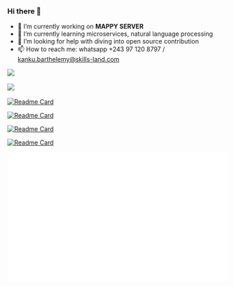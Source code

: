 ### Hi there 👋

<!--
**VirgoCoachman/VirgoCoachman** is a ✨ _special_ ✨ repository because its `README.md` (this file) appears on your GitHub profile.

Here are some ideas to get you started:

- 🔭 I’m currently working on ...
- 🌱 I’m currently learning ...
- 👯 I’m looking to collaborate on ...
- 🤔 I’m looking for help with ...
- 💬 Ask me about ...
- 📫 How to reach me: ...
- 😄 Pronouns: ...
- ⚡ Fun fact: ...
-->

- 🔭 I’m currently working on **MAPPY SERVER**
- 🌱 I’m currently learning microservices, natural language processing
- 🤔 I’m looking for help with diving into open source contribution
- 📫 How to reach me: whatsapp +243 97 120 8797 / kanku.barthelemy@skills-land.com

![](https://github-readme-stats.vercel.app/api?username=VirgoCoachman&show_icons=true&count_private=true)

![](https://github-readme-stats.vercel.app/api/top-langs/?username=VirgoCoachman&layout=compact&langs_coutn=10)

[![Readme Card](https://github-readme-stats.vercel.app/api/pin/?username=VirgoCoachman&show_icons=true&repo=Smart_traffic_light)](https://github.com/VirgoCoachman/Smart_traffic_light)

[![Readme Card](https://github-readme-stats.vercel.app/api/pin/?username=VirgoCoachman&show_icons=true&repo=skills-land)](https://github.com/VirgoCoachman/skills-land)

[![Readme Card](https://github-readme-stats.vercel.app/api/pin/?username=VirgoCoachman&show_icons=true&repo=Virjo-Virtual-Assistant)](https://github.com/VirgoCoachman/Virjo-Virtual-Assistant)


[![Readme Card](https://github-readme-stats.vercel.app/api/pin/?username=VirgoCoachman&show_icons=true&repo=Puzzle)](https://github.com/VirgoCoachman/Puzzle)

![](https://github.com/VirgoCoachman/github-stats/blob/master/generated/overview.svg)

